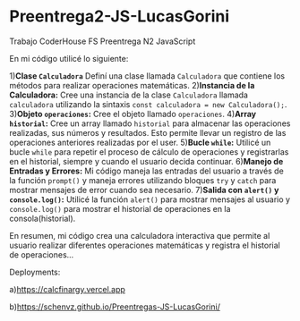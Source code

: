 # Preentrega2-JS-LucasGorini
Trabajo CoderHouse FS Preentrega N2 JavaScript

En mi código utilicé lo siguiente:

1)**Clase `Calculadora`**
   Definí una clase llamada `Calculadora` que contiene los métodos para realizar operaciones matemáticas.
2)**Instancia de la Calculadora:**
   Cree una instancia de la clase `Calculadora` llamada `calculadora` utilizando la sintaxis `const calculadora = new Calculadora();`.
3)**Objeto `operaciones`:**
   Cree el objeto llamado `operaciones`.
4)**Array `historial`:**
   Cree un array llamado `historial` para almacenar las operaciones realizadas, sus números y resultados. Esto permite llevar un registro de las operaciones anteriores realizadas por el user.
5)**Bucle `while`:**
   Utilicé un bucle `while` para repetir el proceso de cálculo de operaciones y registrarlas en el historial, siempre y cuando el usuario decida continuar.
6)**Manejo de Entradas y Errores:**
   Mi código maneja las entradas del usuario a través de la función `prompt()` y maneja errores utilizando bloques `try` y `catch` para mostrar mensajes de error cuando sea necesario.
7)**Salida con `alert()` y `console.log()`:**
   Utilicé la función `alert()` para mostrar mensajes al usuario y `console.log()` para mostrar el historial de operaciones en la consola(historial).

En resumen, mi código crea una calculadora interactiva que permite al usuario realizar diferentes operaciones matemáticas y registra el historial de operaciones...


Deployments:       


a)https://calcfinargy.vercel.app

b)https://schenvz.github.io/Preentregas-JS-LucasGorini/
